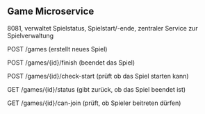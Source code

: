 ## Game Microservice 
8081, verwaltet Spielstatus, Spielstart/-ende, zentraler Service zur Spielverwaltung

POST /games (erstellt neues Spiel)

POST /games/{id}/finish  (beendet das Spiel)

POST /games/{id}/check-start (prüft ob das Spiel starten kann)

GET /games/{id}/status (gibt zurück, ob das Spiel beendet ist)

GET /games/{id}/can-join (prüft, ob Spieler beitreten dürfen) 


